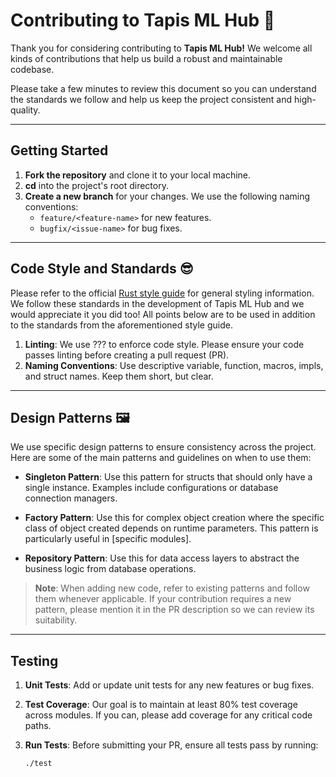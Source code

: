 
# Contributing to Tapis ML Hub 🤠

Thank you for considering contributing to **Tapis ML Hub!** We welcome all kinds of contributions that help us build a robust and maintainable codebase.

Please take a few minutes to review this document so you can understand the standards we follow and help us keep the project consistent and high-quality.

---

## Getting Started

1. **Fork the repository** and clone it to your local machine.
2. **cd** into the project's root directory.
3. **Create a new branch** for your changes. We use the following naming conventions:
   - `feature/<feature-name>` for new features.
   - `bugfix/<issue-name>` for bug fixes.

---

## Code Style and Standards 😎

Please refer to the official [Rust style guide](https://doc.rust-lang.org/nightly/style-guide/) for general styling information. We follow these standards in the development of Tapis ML Hub and we would appreciate it you did too! All points below are to be used in addition to the standards from the aforementioned style guide.

1. **Linting**: We use ??? to enforce code style. Please ensure your code passes linting before creating a pull request (PR).
2. **Naming Conventions**: Use descriptive variable, function, macros, impls, and struct names. Keep them short, but clear.

---

## Design Patterns 🖼️

We use specific design patterns to ensure consistency across the project. Here are some of the main patterns and guidelines on when to use them:

- **Singleton Pattern**: Use this pattern for structs that should only have a single instance. Examples include configurations or database connection managers.
  
- **Factory Pattern**: Use this for complex object creation where the specific class of object created depends on runtime parameters. This pattern is particularly useful in [specific modules].

- **Repository Pattern**: Use this for data access layers to abstract the business logic from database operations.

> **Note**: When adding new code, refer to existing patterns and follow them whenever applicable. If your contribution requires a new pattern, please mention it in the PR description so we can review its suitability.

---

## Testing

1. **Unit Tests**: Add or update unit tests for any new features or bug fixes.
2. **Test Coverage**: Our goal is to maintain at least 80% test coverage across modules. If you can, please add coverage for any critical code paths.
3. **Run Tests**: Before submitting your PR, ensure all tests pass by running:

   ```bash
   ./test

   